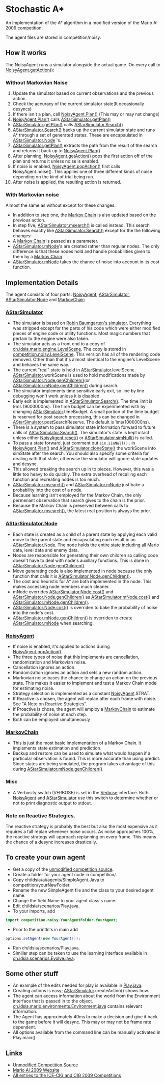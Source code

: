 # Stochastic A*
An implementation of the A* algorithm in a modified version of the Mario AI 2009 competition.

The agent files are stored in competition/noisy.

## How it works
The NoisyAgent runs a simulator alongside the actual game.
On every call to [NoisyAgent.getAction()](../master/competition/noisy/NoisyAgent.java#L67-L100):

### Without Markovian Noise
1. Update the simulator based on current observations and the previous action.
2. Check the accuracy of the current simulator state(It occasionally desyncs)
3. If there isn't a plan, call [NoisyAgent.Plan()](../master/competition/noisy/NoisyAgent.java#L103-L107) (This may or may not change)
4. [NoisyAgent.Plan()](../master/competition/noisy/NoisyAgent.java#L103-L107) calls [AStarSimulator.getPlan()](../master/competition/noisy/AStarSimulator.java#L47-L63)
5. [AStarSimulator.getPlan()](../master/competition/noisy/AStarSimulator.java#L47-L63) calls [AStarSimulator.Search()](../master/competition/noisy/AStarSimulator.java#L65-L117)
6. [AStarSimulator.Search()](../master/competition/noisy/AStarSimulator.java#L65-L117) backs up the current simulator state and runs A* through a set of generated states. These are encapsulated in [AStarSimulator.Node](../master/competition/noisy/AStarSimulator.java#L276-L414) 's.
7. [AStarSimulator.getPlan()](../master/competition/noisy/AStarSimulator.java#L47-L63) extracts the path from the result of the search and returns it back up to [NoisyAgent.Plan()](../master/competition/noisy/NoisyAgent.java#L103-L107)
8. After planning, [NoisyAgent.getAction()](../master/competition/noisy/NoisyAgent.java#L67-L100) pops the first action off of the plan and returns it unless noise is enabled.
9. If noise is enabled, [NoisyAgent.popAction()](../master/competition/noisy/NoisyAgent.java#L109-L120) first calls NoisyAgent.noise(). This applies one of three different kinds of noise depending on the kind of trial being run.
10. After noise is applied, the resulting action is returned.

### With Markovian noise
Almost the same as  without except for these changes.

* In addition to step one, the [Markov Chain](../master/competition/noisy/MarkovChain.java) is also updated based on the previous action.
* In step five, [AStarSimulator.msearch()](../master/competition/noisy/AStarSimulator.java#L119-L172) is called instead. This search behaves exactly like [AStarSimulator.Search()](../master/competition/noisy/AStarSimulator.java#L65-L117) except for the the following changes:
 * A [Markov Chain](../master/competition/noisy/MarkovChain.java) is passed as a parameter.
 * [AStarSimulator.mNode](../master/competition/noisy/AStarSimulator.java#L416-L454)'s are created rather than regular nodes. The only difference is that these nodes hold and handle probabilities given to them by a [Markov Chain](../master/competition/noisy/MarkovChain.java)
 * [AStarSimulator.mNode](../master/competition/noisy/AStarSimulator.java#L416-L454) takes the chance of noise into account in its cost function.

## Implementation Details
The agent consists of four parts: [NoisyAgent](../master/competition/noisy/NoisyAgent.java), [AStarSimulator](../master/competition/noisy/AStarSimulator.java), [AStarSimulator.Node](../master/competition/noisy/AStarSimulator.java#L276-L414) and [MarkovChain](../master/competition/noisy/MarkovChain.java)

### [AStarSimulator](../master/competition/noisy/AStarSimulator.java)
* The simulator is based on [Robin Baumgarten's simulator](https://github.com/RobinB/mario-astar-robinbaumgarten). Everything was stripped except for the parts of his code which were either modified pieces of engine code or utility functions. Most magic numbers that pertain to the engine were also taken.
* The simulator acts as a front end to a copy of [ch.idsia.mario.engine.LevelScene](../master/ch/idsia/mario/engine/LevelScene.java). The copy is stored in [competition.noisy.LevelScene](../master/competition/noisy/LevelScene.java). This version has all of the rendering code removed. Other than that it's almost identical to the engine's LevelScene and behaves the same way.
* The current "real" state is held in [AStarSimulator](../master/competition/noisy/AStarSimulator.java).levelScene. [AStarSimulator](../master/competition/noisy/AStarSimulator.java).workScene is used to hold modifications made by [AStarSimulator.Node.genChildren()](../master/competition/noisy/AStarSimulator.java#L302-L315)(or [AStarSimulator.mNode.genChildren()](../master/competition/noisy/AStarSimulator.java#L436-L454) during search. 
* The simulator implements time sensitive early exit, so line by line debugging won't work unless it is disabled.
* Early exit is implemented in [AStarSimulator.Search()](../master/competition/noisy/AStarSimulator.java#L89). The time limit is 9ms (9000000ns). The time budget can be experimented with by changing [AStarSimulator](../master/competition/noisy/AStarSimulator.java).timeBudget. A small portion of the time budget is reserved for post search processing, this can be changed in [AStarSimulator](../master/competition/noisy/AStarSimulator.java).postSearchReserve. The default is 1ms(1000000ns). 
* There is a system to pass simulator state information forward to future calls of [AStarSimulator.Search()](../master/competition/noisy/AStarSimulator.java#L65-L117). The simulator's state is kept intact unless either [NoisyAgent.reset()](../master/competition/noisy/NoisyAgent.java#L51-L58) or [AStarSimulator.simNull()](../master/competition/noisy/AStarSimulator.java#L216-L218) is called.
* To pass a state forward, just comment out ``sim.simNull();`` in [NoisyAgent.Plan()](../master/competition/noisy/NoisyAgent.java#L103-L107) and [AStarSimulator.cloneState()](../master/competition/noisy/AStarSimulator.java#L227-L240) the workScene into simState after the search. You should also specify some criteria for dealing with that state, otherwise the simulator will ignore state updates and desync.
* This allowed breaking the search up in to pieces. However, this was a little too heavy to do quickly. The extra overhead of recalling each function and recreating nodes is too much.
* [AStarSimulator.msearch()](../master/competition/noisy/AStarSimulator.java#L119-L172) and  [AStarSimulator.mNode](../master/competition/noisy/AStarSimulator.java#L416-L454) just bake a probability into the cost of a node.
* Because learning isn't employed for the Markov Chain, the only permenant observation that search gives to the chain is the prior. 
* Because the Markov Chain is preserved between calls to  [AStarSimulator.msearch()](../master/competition/noisy/AStarSimulator.java#L119-L172),
the latest real position is always the prior.

### [AStarSimulator.Node](../master/competition/noisy/AStarSimulator.java#L276-L414)
* Each state is created as a child of a parent state by applying each valid move to the parent state and encapsulating each result in an [AStarSimulator.Node](../master/competition/noisy/AStarSimulator.java#L276-L414). The node holds the entire state including all Mario data, level data and enemy data.
* Nodes are responsible for generating their own children so calling code doesn't have to deal with node's auxillary functions. This is done in [AStarSimulator.Node.genChildren()](../master/competition/noisy/AStarSimulator.java#L302-L315).
* Move generating code is also implemented in node because the only function that calls it is [AStarSimulator.Node.genChildren()](../master/competition/noisy/AStarSimulator.java#L302-L315).
* The cost and heuristic for A* are both implemented in the node. This makes accessing node members much cleaner.
* mNode overrides [AStarSimulator.Node.cost()](../master/competition/noisy/AStarSimulator.java#L333-L345) and [AStarSimulator.Node.genChildren()](../master/competition/noisy/AStarSimulator.java#L302-L315) as [AStarSimulator.mNode.cost()](../master/competition/noisy/AStarSimulator.java#L429-L434) and [AStarSimulator.mNode.genChildren()](../master/competition/noisy/AStarSimulator.java#L436-L452).
 * [AStarSimulator.Node.cost()](../master/competition/noisy/AStarSimulator.java#L333-L345) is overriden to bake the probability of noise into the node's cost.
 *  [AStarSimulator.mNode.genChildren()](../master/competition/noisy/AStarSimulator.java#L436-L454) is overriden to create  [AStarSimulator.mNode](../master/competition/noisy/AStarSimulator.java#L416-L454) when searching.

### [NoisyAgent](../master/competition/noisy/NoisyAgent.java)
* If noise is enabled, it's applied to actions during [NoisyAgent.popAction()](../master/competition/noisy/NoisyAgent.java#L109-L120). 
* The three types of noise that this implements are cancellation, randomization and Markovian noise.
* Cancellation ignores an action.
* Randomization ignores an action and sets a new random action.
* Markovian noise bases the chance to change an action on the previous state. This makes it easier to implement and test a Markov Chain model for estimating noise.
* Strategy selection is implemented as a constant [NoisyAgent](../master/competition/noisy/NoisyAgent.java).STRAT.
 * If Reactive is chosen, the agent will replan after each frame with noise. See "A Note on Reactive Strategies".
 * If Proactive is chose, the agent will employ a [MarkovChain](../master/competition/noisy/MarkovChain.java) to estimate the probability of noise at each step.
 * Both can be employed simultaneously

### [MarkovChain](../master/competition/noisy/MarkovChain.java)
* This is just the most basic implementation of a Markov Chain. It implements state estimation and prediction.
* Backup and restore can be used to simulate what would happen if a particular observation is found. This is more accurate than using predict. Since states are being simulated, the program takes advantage of this during [AStarSimulator.mNode.genChildren()](../master/competition/noisy/AStarSimulator.java#L436-L452).

### Misc
* A Verbosity switch (VERBOSE) is set in the [Verbose](../master/competition/noisy/Verbose.java) interface. Both [NoisyAgent](../master/competition/noisy/NoisyAgent.java) and [AStarSimulator](../master/competition/noisy/AStarSimulator.java) use this switch to determine whether or not to print diagnostic output to stdout.

###  Note on Reactive Strategies.
The reactive strategy is probably the best but also the most expensive as it requires a full replan whenever noise occurs. As noise approaches 100%, the reactive strategy will approach replanning on every frame. This means the chance of a desync increases drastically.

## To create your own agent
* Get a copy of the [unmodified competition source](http://julian.togelius.com/mariocompetition2009/marioai.zip).
* Create a folder for your agent code in competition/.
* Copy ch/idsia/ai/agents/SimpleAgent.Java to competition/yourNewFolder.
* Rename the new SimpleAgent file and the class to your desired agent name.
* Change the field Name to your agent class's name.
* Edit ch/idsia/scenarios/Play.java.
* To your imports, add
``` java
import competition.noisy.YourAgentFolder.YourAgent;
```
* Prior to the println's in main add
``` java
options.setAgent(new YourAgent());
```
* Run ch/idsia/scenarios/Play.java.
* Similiar step can be taken to use the learning interface available in [ch.idsia.scenarios.Evolve.java](../master/ch/idsia/scenarios/Evolve/java).

## Some other stuff
* An example of the edits needed for play is available in [Play.java](../master/ch/idsia/scenarios/Play.java).
* Creating actions is easy; [AStarSimulator](../master/competition/noisy/AStarSimulator.java).createAction() shows how.
* The agent can access information about the world from the Environment interface that is passed in to the object. [ch.idsia.mario.environments.Environment.java](../master/ch/idsia/mario/environments/Environment.java) contains relevant information.
* The Agent has approximately 40ms to make a decision and give it back to the game before it will desync. This may or may not be frame rate dependent.
* All options available from the command line can be manually activated in Play.main().


## Links
* [Unmodified Competition Source](http://julian.togelius.com/mariocompetition2009/marioai.zip)
* [Mario AI 2009 Website](http://julian.togelius.com/mariocompetition2009/)
* [All entries to the ICE-CIG and CIG 2009 Competitions](http://julian.togelius.com/mariocompetition2009/marioaiwithentrants.zip)
